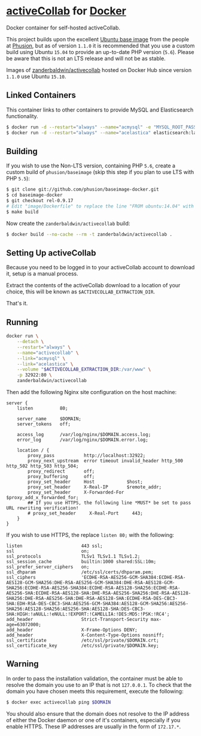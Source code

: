 # [activeCollab][ac] for [Docker][docker]

Docker container for self-hosted activeCollab.

This project builds upon the excellent [Ubuntu base image][baseimage] from the people at [Phusion][phusion], but as of
version `1.1.0` it is recommended that you use a custom build using Ubuntu `15.04` to provide an up-to-date PHP version
(`5.6`). Please be aware that this is not an LTS release and will not be as stable.

Images of [zanderbaldwin/activecollab][hubrepo] hosted on Docker Hub since version `1.1.0` use Ubuntu `15.10`.

## Linked Containers

This container links to other containers to provide MySQL and Elasticsearch functionality.

```bash
$ docker run -d --restart="always" --name="acmysql" -e "MYSQL_ROOT_PASSWORD=<yourPassword>" mysql:latest
$ docker run -d --restart="always" --name="acelastica" elasticsearch:latest
```

## Building

If you wish to use the Non-LTS version, containing PHP `5.6`, create a custom build of `phusion/baseimage` (skip this
step if you plan to use LTS with PHP `5.5`):

```bash
$ git clone git://github.com/phusion/baseimage-docker.git
$ cd baseimage-docker
$ git checkout rel-0.9.17
# Edit "image/Dockerfile" to replace the line "FROM ubuntu:14.04" with "FROM ubuntu:15.04".
$ make build
```

Now create the `zanderbaldwin/activecollab` build:

```bash
$ docker build --no-cache --rm -t zanderbaldwin/activecollab .
```

## Setting Up activeCollab

Because you need to be logged in to your activeCollab account to download it, setup is a manual process.

Extract the contents of the activeCollab download to a location of your choice, this will be known as
`$ACTIVECOLLAB_EXTRACTION_DIR`.

That's it.

## Running

```bash
docker run \
    --detach \
    --restart="always" \
    --name="activecollab" \
    --link="acmysql" \
    --link="acelastica" \
    --volume "$ACTIVECOLLAB_EXTRACTION_DIR:/var/www" \
    -p 32922:80 \
    zanderbaldwin/activecollab
```

Then add the following Nginx site configuration on the host machine:

```nginx
server {
    listen          80;

    server_name     $DOMAIN;
    server_tokens   off;

    access_log      /var/log/nginx/$DOMAIN.access.log;
    error_log       /var/log/nginx/$DOMAIN.error.log;

    location / {
        proxy_pass           http://localhost:32922;
        proxy_next_upstream  error timeout invalid_header http_500 http_502 http_503 http_504;
        proxy_redirect       off;
        proxy_buffering      off;
        proxy_set_header     Host            $host;
        proxy_set_header     X-Real-IP       $remote_addr;
        proxy_set_header     X-Forwarded-For $proxy_add_x_forwarded_for;
        ## If you use HTTPS, the following line *MUST* be set to pass URL rewriting verification!
        # proxy_set_header     X-Real-Port     443;
    }
}
```

If you wish to use HTTPS, the replace `listen 80;` with the following:

```nginx
listen                      443 ssl;
ssl                         on;
ssl_protocols               TLSv1 TLSv1.1 TLSv1.2;
ssl_session_cache           builtin:1000 shared:SSL:10m;
ssl_prefer_server_ciphers   on;
ssl_dhparam                 /etc/ssl/certs/dhparam.pem;
ssl_ciphers                 'ECDHE-RSA-AES256-GCM-SHA384:ECDHE-RSA-AES128-GCM-SHA256:DHE-RSA-AES256-GCM-SHA384:DHE-RSA-AES128-GCM-SHA256:ECDHE-RSA-AES256-SHA384:ECDHE-RSA-AES128-SHA256:ECDHE-RSA-AES256-SHA:ECDHE-RSA-AES128-SHA:DHE-RSA-AES256-SHA256:DHE-RSA-AES128-SHA256:DHE-RSA-AES256-SHA:DHE-RSA-AES128-SHA:ECDHE-RSA-DES-CBC3-SHA:EDH-RSA-DES-CBC3-SHA:AES256-GCM-SHA384:AES128-GCM-SHA256:AES256-SHA256:AES128-SHA256:AES256-SHA:AES128-SHA:DES-CBC3-SHA:HIGH:!aNULL:!eNULL:!EXPORT:!CAMELLIA:!DES:MD5:!PSK:!RC4';
add_header                  Strict-Transport-Security max-age=63072000;
add_header                  X-Frame-Options DENY;
add_header                  X-Content-Type-Options nosniff;
ssl_certificate             /etc/ssl/private/$DOMAIN.crt;
ssl_certificate_key         /etc/ssl/private/$DOMAIN.key;
```

## Warning

In order to pass the installation validation, the container must be able to resolve the domain you use to an IP that is
not `127.0.0.1`. To check that the domain you have chosen meets this requirement, execute the following:

```bash
$ docker exec activecollab ping $DOMAIN
```

You should also ensure that the domain does not resolve to the IP address of either the Docker daemon or one of it's
containers, especially if you enable HTTPS. These IP addresses are usually in the form of `172.17.*`.

[ac]: https://activecollab.com
[docker]: https://www.docker.com
[phusion]: http://www.phusion.nl
[baseimage]: https://github.com/phusion/baseimage-docker
[hubrepo]: https://hub.docker.com/r/zanderbaldwin/activecollab/
